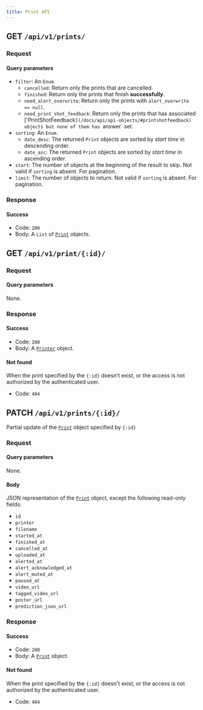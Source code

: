 ```yaml
---
title: Print API
---
```


## GET `/api/v1/prints/`

### Request

#### Query parameters

- `filter`: An `Enum`.
    - `cancelled`: Return only the prints that are cancelled.
    - `finished`: Return only the prints that finish **successfully**.
    - `need_alert_overwrite`: Return only the prints with `alert_overwrite == null`.
    - `need_print_shot_feedback`: Return only the prints that has associated ['PrintShotFeedback`](/docs/api/api-objects/#printshotfeedback) objects but none of them has `answer` set.
- `sorting`: An `Enum`.
    - `date_desc`: The returned `Print` objects are sorted by *start time* in descending order.
    - `date_asc`: The returned `Print` objects are sorted by *start time* in ascending order.
- `start`: The number of objects at the beginning of the result to skip. Not valid if `sorting` is absent. For pagination.
- `limit`: The number of objects to return. Not valid if `sorting` is absent. For pagination.

### Response

#### Success

- Code: `200`
- Body: A `List` of [`Print`](/docs/api/api-objects/#print) objects.


## GET `/api/v1/print/{:id}/`

### Request

#### Query parameters

None.

### Response

#### Success

- Code: `200`
- Body: A [`Printer`](/docs/api/api-objects/#print) object.

#### Not found

When the print specified by the `{:id}` doesn't exist, or the access is not authorized by the authenticated user.

- Code: `404`


## PATCH `/api/v1/prints/{:id}/`

Partial update of the [`Print`](/docs/api/api-objects/#print) object specified by `{:id}`

### Request

#### Query parameters

None.

#### Body

JSON representation of the [`Print`](/docs/api/api-objects/#print) object, except the following read-only fields:

- `id`
- `printer`
- `filename`
- `started_at`
- `finished_at`
- `cancelled_at`
- `uploaded_at`
- `alerted_at`
- `alert_acknowledged_at`
- `alert_muted_at`
- `paused_at`
- `video_url`
- `tagged_video_url`
- `poster_url`
- `prediction_json_url`

### Response

#### Success

- Code: `200`
- Body: A [`Print`](/docs/api/api-objects/#print) object.

#### Not found

When the print specified by the `{:id}` doesn't exist, or the access is not authorized by the authenticated user.

- Code: `404`
